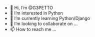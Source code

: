 - 👋 Hi, I’m @G3PETTO
- 👀 I’m interested in Python
- 🌱 I’m currently learning Python/Django
- 💞️ I’m looking to collaborate on ...
- 📫 How to reach me ...

<!---
G3PETTO/G3PETTO is a ✨ special ✨ repository because its `README.md` (this file) appears on your GitHub profile.
You can click the Preview link to take a look at your changes.
--->
